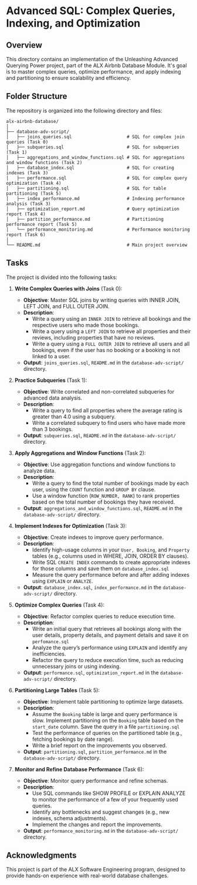 # Advanced SQL: Complex Queries, Indexing, and Optimization

## Overview
This directory contains an implementation of the Unleashing Advanced Querying Power project, part of the ALX Airbnb Database Module. It's goal is to master complex queries, optimize performance, and apply indexing and partitioning to ensure scalability and efficiency. 

## Folder Structure
The repository is organized into the following directory and files:

```
alx-airbnb-database/
│
├── database-adv-script/
│   ├── joins_queries.sql                     # SQL for complex join queries (Task 0)
│   ├── subqueries.sql                        # SQL for subqueries (Task 1)
│   ├── aggregations_and_window_functions.sql # SQL for aggregations and window functions (Task 2)
│   ├── database_index.sql                    # SQL for creating indexes (Task 3)
│   ├── performance.sql                       # SQL for complex query optimization (Task 4)
│   ├── partitioning.sql                      # SQL for table partitioning (Task 5)
│   ├── index_performance.md                  # Indexing performance analysis (Task 3)
│   ├── optimization_report.md                # Query optimization report (Task 4)
│   ├── partition_performance.md              # Partitioning performance report (Task 5)
│   └── performance_monitoring.md             # Performance monitoring report (Task 6)
│
└── README.md                                 # Main project overview
```

## Tasks
The project is divided into the following tasks:
1. **Write Complex Queries with Joins** (Task 0):
   - **Objective**: Master SQL joins by writing queries with INNER JOIN, LEFT JOIN, and FULL OUTER JOIN.
   - **Description**:
     - Write a query using an `INNER JOIN` to retrieve all bookings and the respective users who made those bookings.
     - Write a query using a `LEFT JOIN` to retrieve all properties and their reviews, including properties that have no reviews.
     - Write a query using a `FULL OUTER JOIN` to retrieve all users and all bookings, even if the user has no booking or a booking is not linked to a user.
   - **Output**: `joins_queries.sql`, `README.md` in the `database-adv-script/` directory.

2. **Practice Subqueries** (Task 1):
   - **Objective**: Write correlated and non-correlated subqueries for advanced data analysis.
   - **Description**:
     - Write a query to find all properties where the average rating is greater than 4.0 using a subquery.
     - Write a correlated subquery to find users who have made more than 3 bookings.
   - **Output**: `subqueries.sql`, `README.md` in the `database-adv-script/` directory.

3. **Apply Aggregations and Window Functions** (Task 2):
   - **Objective**: Use aggregation functions and window functions to analyze data.
   - **Description**:
     - Write a query to find the total number of bookings made by each user, using the `COUNT` function and `GROUP BY` clause.
     - Use a window function (`ROW_NUMBER, RANK`) to rank properties based on the total number of bookings they have received.
   - **Output**: `aggregations_and_window_functions.sql`, `README.md` in the `database-adv-script/` directory.

4. **Implement Indexes for Optimization** (Task 3):
   - **Objective**: Create indexes to improve query performance.
   - **Description**:
     - Identify high-usage columns in your `User, Booking`, and `Property` tables (e.g., columns used in WHERE, JOIN, ORDER BY clauses).
     - Write SQL `CREATE INDEX` commands to create appropriate indexes for those columns and save them on `database_index.sql`
     - Measure the query performance before and after adding indexes using `EXPLAIN` or `ANALYZE`.
   - **Output**: `database_index.sql`, `index_performance.md` in the `database-adv-script/` directory.

5. **Optimize Complex Queries** (Task 4):
   - **Objective**: Refactor complex queries to reduce execution time.
   - **Description**:
     - Write an initial query that retrieves all bookings along with the user details, property details, and payment details and save it on `perfomance.sql`
     - Analyze the query’s performance using `EXPLAIN` and identify any inefficiencies.
     - Refactor the query to reduce execution time, such as reducing unnecessary joins or using indexing.
   - **Output**: `performance.sql`, `optimization_report.md` in the `database-adv-script/` directory.

6. **Partitioning Large Tables** (Task 5):
   - **Objective**: Implement table partitioning to optimize large datasets.
   - **Description**:
     - Assume the `Booking` table is large and query performance is slow. Implement partitioning on the `Booking` table based on the `start_date` column. Save the query in a file `partitioning.sql`
     - Test the performance of queries on the partitioned table (e.g., fetching bookings by date range).
     - Write a brief report on the improvements you observed.
   - **Output**: `partitioning.sql`, `partition_performance.md` in the `database-adv-script/` directory.

7. **Monitor and Refine Database Performance** (Task 6):
   - **Objective**: Monitor query performance and refine schemas.
   - **Description**:
     - Use SQL commands like SHOW PROFILE or EXPLAIN ANALYZE to monitor the performance of a few of your frequently used queries.
     - Identify any bottlenecks and suggest changes (e.g., new indexes, schema adjustments).
     - Implement the changes and report the improvements.
   - **Output**: `performance_monitoring.md` in the `database-adv-script/` directory.
  
## Acknowledgments
This project is part of the ALX Software Engineering program, designed to provide hands-on experience with real-world database challenges.
